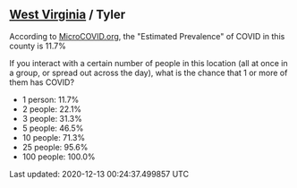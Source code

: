 
## [West Virginia](/united-states/west-virginia) / Tyler

According to [MicroCOVID.org](http://microcovid.org),
the "Estimated Prevalence" of COVID in this county is 11.7%

If you interact with a certain number of people in this location
(all at once in a group, or spread out across the day), what is the chance that
1 or more of them has COVID?

- 1 person: 11.7%
- 2 people: 22.1%
- 3 people: 31.3%
- 5 people: 46.5%
- 10 people: 71.3%
- 25 people: 95.6%
- 100 people: 100.0%

Last updated: 2020-12-13 00:24:37.499857 UTC
